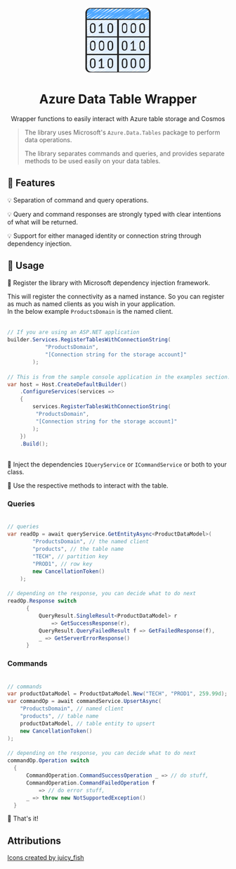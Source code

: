 ﻿<!-- markdownlint-disable MD033 MD041 -->
<div align="center">

<img src="data-table.png" alt="TypedSpark.NET" width="150px"/>

# Azure Data Table Wrapper

Wrapper functions to easily interact with Azure table storage and Cosmos

</div>

> The library uses Microsoft's `Azure.Data.Tables` package to perform data operations.</p>
> The library separates commands and queries, and provides separate methods to be used easily on your data tables.

## :tada: Features

:bulb: Separation of command and query operations.

:bulb: Query and command responses are strongly typed with clear intentions of what will be returned.

:bulb: Support for either managed identity or connection string through dependency injection.

## :tada: Usage

:high_brightness: Register the library with Microsoft dependency injection framework.

This will register the connectivity as a named instance. So you can register as much as named clients as you wish in your application.</br>
In the below example `ProductsDomain` is the named client.

```csharp

// If you are using an ASP.NET application
builder.Services.RegisterTablesWithConnectionString(
            "ProductsDomain",
            "[Connection string for the storage account]"
        );

// This is from the sample console application in the examples section.
var host = Host.CreateDefaultBuilder()
    .ConfigureServices(services =>
    {
        services.RegisterTablesWithConnectionString(
         "ProductsDomain",
         "[Connection string for the storage account]"
        );
    })
    .Build();
    
```

:high_brightness: Inject the dependencies `IQueryService` or `ICommandService` or both to your class.

:high_brightness: Use the respective methods to interact with the table.

### Queries

```csharp

// queries
var readOp = await queryService.GetEntityAsync<ProductDataModel>(
        "ProductsDomain", // the named client
        "products", // the table name
        "TECH", // partition key
        "PROD1", // row key
        new CancellationToken()
    );

// depending on the response, you can decide what to do next
readOp.Response switch
      {
          QueryResult.SingleResult<ProductDataModel> r
              => GetSuccessResponse(r),
          QueryResult.QueryFailedResult f => GetFailedResponse(f),
          _ => GetServerErrorResponse()
      }

```

### Commands

```csharp

// commands
var productDataModel = ProductDataModel.New("TECH", "PROD1", 259.99d);
var commandOp = await commandService.UpsertAsync(
    "ProductsDomain", // named client
    "products", // table name
    productDataModel, // table entity to upsert
    new CancellationToken()
);

// depending on the response, you can decide what to do next
commandOp.Operation switch
  {
      CommandOperation.CommandSuccessOperation _ => // do stuff,
      CommandOperation.CommandFailedOperation f
          => // do error stuff,
      _ => throw new NotSupportedException()
  }

```

:high_brightness: That's it!

## Attributions

[Icons created by juicy_fish](https://www.flaticon.com/free-icon/data-table_3575798)


